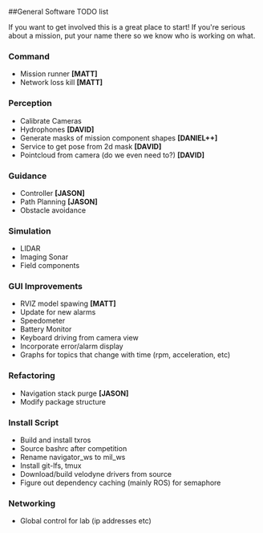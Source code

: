 ##General Software TODO list

If you want to get involved this is a great place to start! If you're serious about a mission, put your name there so we know who is working on what.

### Command
* Mission runner __[MATT]__
* Network loss kill __[MATT]__

### Perception
* Calibrate Cameras
* Hydrophones __[DAVID]__
* Generate masks of mission component shapes __[DANIEL++]__
* Service to get pose from 2d mask __[DAVID]__
* Pointcloud from camera (do we even need to?) __[DAVID]__

### Guidance
* Controller __[JASON]__
* Path Planning __[JASON]__
* Obstacle avoidance

### Simulation
* LIDAR
* Imaging Sonar
* Field components

### GUI Improvements
* RVIZ model spawing __[MATT]__
* Update for new alarms
* Speedometer
* Battery Monitor
* Keyboard driving from camera view
* Incorporate error/alarm display
* Graphs for topics that change with time (rpm, acceleration, etc)

### Refactoring
* Navigation stack purge __[JASON]__
* Modify package structure

### Install Script
* Build and install txros
* Source bashrc after competition
* Rename navigator_ws to mil_ws
* Install git-lfs, tmux
* Download/build velodyne drivers from source
* Figure out dependency caching (mainly ROS) for semaphore

### Networking
* Global control for lab (ip addresses etc)